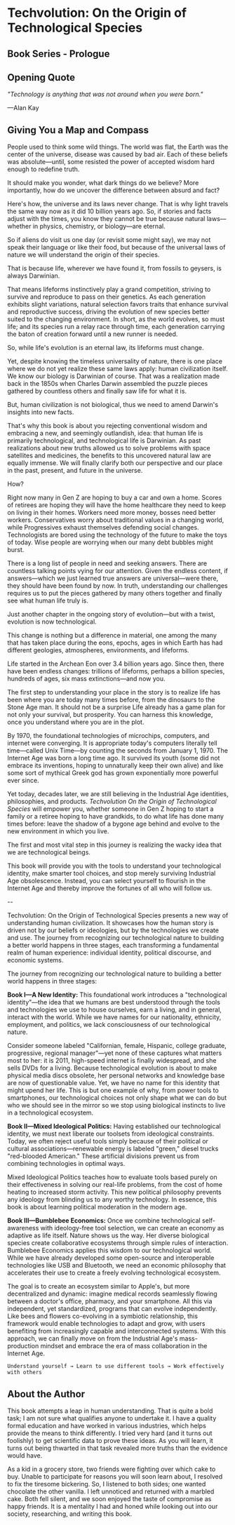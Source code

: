 
# Techvolution: On the Origin of Technological Species

## Book Series - Prologue

## Opening Quote

_"Technology is anything that was not around when you were born."_

—Alan Kay

## Giving You a Map and Compass

People used to think some wild things. The world was flat, the Earth was the center of the universe, disease was caused by bad air. Each of these beliefs was absolute—until, some resisted the power of accepted wisdom hard enough to redefine truth.

It should make you wonder, what dark things do we believe? More importantly, how do we uncover the difference between absurd and fact?

Here's how, the universe and its laws never change. That is why light travels the same way now as it did 10 billion years ago. So, if stories and facts adjust with the times, you know they cannot be true because natural laws—whether in physics, chemistry, or biology—are eternal.

So if aliens do visit us one day (or revisit some might say), we may not speak their language or like their food, but because of the universal laws of nature we will understand the origin of their species.

That is because life, wherever we have found it, from fossils to geysers, is always Darwinian.

That means lifeforms instinctively play a grand competition, striving to survive and reproduce to pass on their genetics. As each generation exhibits slight variations, natural selection favors traits that enhance survival and reproductive success, driving the evolution of new species better suited to the changing environment. In short, as the world evolves, so must life; and its species run a relay race through time, each generation carrying the baton of creation forward until a new runner is needed.

So, while life's evolution is an eternal law, its lifeforms must change.

Yet, despite knowing the timeless universality of nature, there is one place where we do not yet realize these same laws apply: human civilization itself. We know our biology is Darwinian of course. That was a realization made back in the 1850s when Charles Darwin assembled the puzzle pieces gathered by countless others and finally saw life for what it is.

But, human civilization is not biological, thus we need to amend Darwin's insights into new facts.

That's why this book is about you rejecting conventional wisdom and embracing a new, and seemingly outlandish, idea: that human life is primarily technological, and technological life is Darwinian. As past realizations about new truths allowed us to solve problems with space satellites and medicines, the benefits to this uncovered natural law are equally immense. We will finally clarify both our perspective and our place in the past, present, and future in the universe.

How?

Right now many in Gen Z are hoping to buy a car and own a home. Scores of retirees are hoping they will have the home healthcare they need to keep on living in their homes. Workers need more money, bosses need better workers. Conservatives worry about traditional values in a changing world, while Progressives exhaust themselves defending social changes. Technologists are bored using the technology of the future to make the toys of today. Wise people are worrying when our many debt bubbles might burst.

There is a long list of people in need and seeking answers. There are countless talking points vying for our attention. Given the endless content, if answers—which we just learned true answers are universal—were there, they should have been found by now. In truth, understanding our challenges requires us to put the pieces gathered by many others together and finally see what human life truly is.

Just another chapter in the ongoing story of evolution—but with a twist, evolution is now technological.

This change is nothing but a difference in material, one among the many that has taken place during the eons, epochs, ages in which Earth has had different geologies, atmospheres, environments, and lifeforms.

Life started in the Archean Eon over 3.4 billion years ago. Since then, there have been endless changes: trillions of lifeforms, perhaps a billion species, hundreds of ages, six mass extinctions—and now you.

The first step to understanding your place in the story is to realize life has been where you are today many times before, from the dinosaurs to the Stone Age man. It should not be a surprise Life already has a game plan for not only your survival, but prosperity. You can harness this knowledge, once you understand where you are in the plot.

By 1970, the foundational technologies of microchips, computers, and internet were converging. It is appropriate today's computers literally tell time—called Unix Time—by counting the seconds from January 1, 1970. The Internet Age was born a long time ago. It survived its youth (some did not embrace its inventions, hoping to unnaturally keep their own alive) and like some sort of mythical Greek god has grown exponentially more powerful ever since.

Yet today, decades later, we are still believing in the Industrial Age identities, philosophies, and products. _Techvolution On the Origin of Technological Species_ will empower you, whether someone in Gen Z hoping to start a family or a retiree hoping to have grandkids, to do what life has done many times before: leave the shadow of a bygone age behind and evolve to the new environment in which you live.

The first and most vital step in this journey is realizing the wacky idea that we are technological beings.

This book will provide you with the tools to understand your technological identity, make smarter tool choices, and stop merely surviving Industrial Age obsolescence. Instead, you can select yourself to flourish in the Internet Age and thereby improve the fortunes of all who will follow us.

--

Techvolution: On the Origin of Technological Species presents a new way of understanding human civilization. It showcases how the human story is driven not by our beliefs or ideologies, but by the technologies we create and use. The journey from recognizing our technological nature to building a better world happens in three stages, each transforming a fundamental realm of human experience: individual identity, political discourse, and economic systems.

The journey from recognizing our technological nature to building a better world happens in three stages:

**Book I—A New Identity:** This foundational work introduces a "technological identity"—the idea that we humans are best understood through the tools and technologies we use to house ourselves, earn a living, and in general, interact with the world. While we have names for our nationality, ethnicity, employment, and politics, we lack consciousness of our technological nature.

Consider someone labeled "Californian, female, Hispanic, college graduate, progressive, regional manager"—yet none of these captures what matters most to her: it is 2011, high-speed internet is finally widespread, and she sells DVDs for a living. Because technological evolution is about to make physical media discs obsolete, her personal networks and knowledge base are now of questionable value. Yet, we have no name for this identity that might upend her life. This is but one example of why, from power tools to smartphones, our technological choices not only shape what we can do but who we should see in the mirror so we stop using biological instincts to live in a technological ecosystem.

**Book II—Mixed Ideological Politics:** Having established our technological identity, we must next liberate our toolsets from ideological constraints. Today, we often reject useful tools simply because of their political or cultural associations—renewable energy is labeled "green," diesel trucks "red-blooded American." These artificial divisions prevent us from combining technologies in optimal ways.

Mixed Ideological Politics teaches how to evaluate tools based purely on their effectiveness in solving our real-life problems, from the cost of home heating to increased storm activity. This new political philosophy prevents any ideology from blinding us to any worthy technology. In essence, this book is about learning political moderation in the modern age.

**Book III—Bumblebee Economics:** Once we combine technological self-awareness with ideology-free tool selection, we can create an economy as adaptive as life itself. Nature shows us the way. Her diverse biological species create collaborative ecosystems through simple rules of interaction. Bumblebee Economics applies this wisdom to our technological world. While we have already developed some open-source and interoperable technologies like USB and Bluetooth, we need an economic philosophy that accelerates their use to create a freely evolving technological ecosystem.

The goal is to create an ecosystem similar to Apple's, but more decentralized and dynamic: imagine medical records seamlessly flowing between a doctor's office, pharmacy, and your smartphone. All this via independent, yet standardized, programs that can evolve independently. Like bees and flowers co-evolving in a symbiotic relationship, this framework would enable technologies to adapt and grow, with users benefiting from increasingly capable and interconnected systems. With this approach, we can finally move on from the Industrial Age's mass-production mindset and embrace the era of mass collaboration in the Internet Age.

`Understand yourself → Learn to use different tools → Work effectively with others`

## About the Author

This book attempts a leap in human understanding. That is quite a bold task; I am not sure what qualifies anyone to undertake it. I have a quality formal education and have worked in various industries, which helps provide the means to think differently. I tried very hard (and it turns out foolishly) to get scientific data to prove these ideas. As you will learn, it turns out being thwarted in that task revealed more truths than the evidence would have.

As a kid in a grocery store, two friends were fighting over which cake to buy. Unable to participate for reasons you will soon learn about, I resolved to fix the tiresome bickering. So, I listened to both sides; one wanted chocolate the other vanilla. I left unnoticed and returned with a marbled cake. Both fell silent, and we soon enjoyed the taste of compromise as happy friends. It is a mentality I had and honed while looking out into our society, researching, and writing this book.

